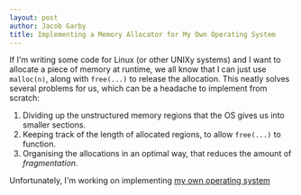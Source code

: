 ```yaml
---
layout: post
author: Jacob Garby
title: Implementing a Memory Allocator for My Own Operating System
---
```


If I'm writing some code for Linux (or other UNIXy systems) and I want to allocate a piece of memory at runtime, we all know that I can just use `malloc(n)`, along with `free(...)` to release the allocation. This neatly solves several problems for us, which can be a headache to implement from scratch:

 1) Dividing up the unstructured memory regions that the OS gives us into smaller sections.
 2) Keeping track of the length of allocated regions, to allow `free(...)` to function.
 3) Organising the allocations in an optimal way, that reduces the amount of _fragmentation_.

Unfortunately, I'm working on implementing [my own operating system](https://github.com/j4cobgarby/fors-kernel)
